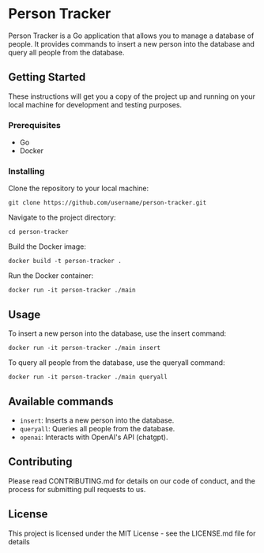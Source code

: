 # Person Tracker

Person Tracker is a Go application that allows you to manage a database of people. It provides commands to insert a new person into the database and query all people from the database.

## Getting Started

These instructions will get you a copy of the project up and running on your local machine for development and testing purposes.

### Prerequisites

- Go
- Docker

### Installing

Clone the repository to your local machine:

`git clone https://github.com/username/person-tracker.git`

Navigate to the project directory:

`cd person-tracker`

Build the Docker image:

`docker build -t person-tracker .`

Run the Docker container:

`docker run -it person-tracker ./main`

## Usage

To insert a new person into the database, use the insert command:

`docker run -it person-tracker ./main insert`

To query all people from the database, use the queryall command:

`docker run -it person-tracker ./main queryall`


## Available commands

- `insert`: Inserts a new person into the database.
- `queryall`: Queries all people from the database.
- `openai`: Interacts with OpenAI's API (chatgpt).


## Contributing

Please read CONTRIBUTING.md for details on our code of conduct, and the process for submitting pull requests to us.

## License

This project is licensed under the MIT License - see the LICENSE.md file for details


